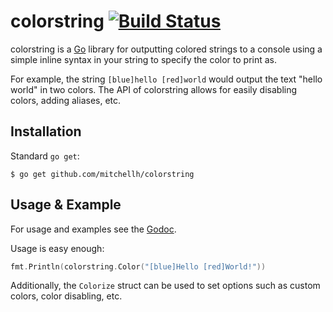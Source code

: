 # colorstring [![Build Status](https://travis-ci.org/cloudson/colorstring.svg)](https://travis-ci.org/cloudson/colorstring)

colorstring is a [Go](http://www.golang.org) library for outputting colored
strings to a console using a simple inline syntax in your string to specify
the color to print as.

For example, the string `[blue]hello [red]world` would output the text
"hello world" in two colors. The API of colorstring allows for easily disabling
colors, adding aliases, etc.

## Installation

Standard `go get`:

```
$ go get github.com/mitchellh/colorstring
```

## Usage & Example

For usage and examples see the [Godoc](http://godoc.org/github.com/mitchellh/colorstring).

Usage is easy enough:

```go
fmt.Println(colorstring.Color("[blue]Hello [red]World!"))
```

Additionally, the `Colorize` struct can be used to set options such as
custom colors, color disabling, etc.
